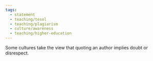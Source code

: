 ```yaml
---
tags:
  - statement
  - teaching/tesol
  - teaching/plagiarism
  - culture/awareness
  - teaching/higher-education
---
```

Some cultures take the view that quoting an author implies doubt or disrespect.